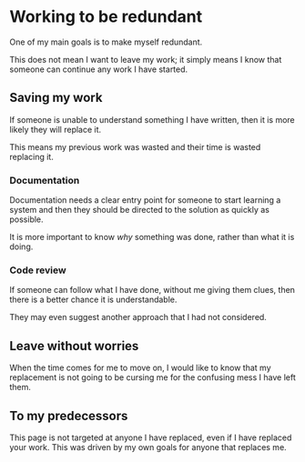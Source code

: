 # Working to be redundant

One of my main goals is to make myself redundant.

This does not mean I want to leave my work; it simply means I know that
someone can continue any work I have started.


## Saving my work

If someone is unable to understand something I have written, then it is
more likely they will replace it.

This means my previous work was wasted and their time is wasted
replacing it.


### Documentation

Documentation needs a clear entry point for someone to start learning a
system and then they should be directed to the solution as quickly as
possible.

It is more important to know *why* something was done, rather than what
it is doing.


### Code review

If someone can follow what I have done, without me giving them clues,
then there is a better chance it is understandable.

They may even suggest another approach that I had not considered.


## Leave without worries

When the time comes for me to move on, I would like to know that my
replacement is not going to be cursing me for the confusing mess I have
left them.


## To my predecessors

This page is not targeted at anyone I have replaced, even if I have
replaced your work.
This was driven by my own goals for anyone that replaces me.

